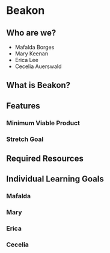 # Beakon
## Who are we?
 - Mafalda Borges
 - Mary Keenan
 - Erica Lee
 - Cecelia Auerswald
 
## What is Beakon?

## Features
### Minimum Viable Product
### Stretch Goal

## Required Resources

## Individual Learning Goals

### Mafalda 
### Mary
### Erica
### Cecelia
